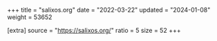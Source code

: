 +++
title = "salixos.org"
date = "2022-03-22"
updated = "2024-01-08"
weight = 53652

[extra]
source = "https://salixos.org/"
ratio = 5
size = 52
+++
